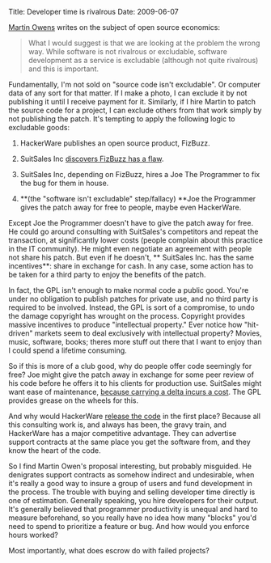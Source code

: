Title: Developer time is rivalrous
Date: 2009-06-07

[Martin Owens][1] writes on the subject of open source economics:

> What I would suggest is that we are looking at the problem the wrong way.
While software is not rivalrous or excludable, software development as a
service is excludable (although not quite rivalrous) and this is important.

Fundamentally, I'm not sold on "source code isn't excludable". Or computer
data of any sort for that matter. If I make a photo, I can exclude it by not
publishing it until I receive payment for it. Similarly, if I hire Martin to
patch the source code for a project, I can exclude others from that work
simply by not publishing the patch. It's tempting to apply the following logic
to excludable goods:

  1. HackerWare publishes an open source product, FizBuzz.

  2. SuitSales Inc [discovers FizBuzz has a flaw][2].

  3. SuitSales Inc, depending on FizBuzz, hires a Joe The Programmer to fix
the bug for them in house.

  4. **(the "software isn't excludable" step/fallacy) **Joe the Programmer
gives the patch away for free to people, maybe even HackerWare.

Except Joe the Programmer doesn't have to give the patch away for free. He
could go around consulting with SuitSales's competitors and repeat the
transaction, at significantly lower costs (people complain about this practice
in the IT community). He might even negotiate an agreement with people not
share his patch. But even if he doesn't, ** SuitSales Inc. has the same
incentives**: share in exchange for cash. In any case, some action has to be
taken for a third party to enjoy the benefits of the patch.

In fact, the GPL isn't enough to make normal code a public good. You're under
no obligation to publish patches for private use, and no third party is
required to be involved. Instead, the GPL is sort of a compromise, to undo the
damage copyright has wrought on the process. Copyright provides massive
incentives to produce "intellectual property." Ever notice how "hit-driven"
markets seem to deal exclusively with intellectual property? Movies, music,
software, books; theres more stuff out there that I want to enjoy than I could
spend a lifetime consuming.

So if this is more of a club good, why do people offer code seemingly for
free? Joe might give the patch away in exchange for some peer review of his
code before he offers it to his clients for production use. SuitSales might
want ease of maintenance, [because carrying a delta incurs a cost][3]. The GPL
provides grease on the wheels for this.

And why would HackerWare [release the code][4] in the first place? Because all
this consulting work is, and always has been, the gravy train, and HackerWare
has a major competitive advantage. They can advertise support contracts at the
same place you get the software from, and they know the heart of the code.

So I find Martin Owen's proposal interesting, but probably misguided. He
denigrates support contracts as somehow indirect and undesirable, when it's
really a good way to insure a group of users and fund development in the
process. The trouble with buying and selling developer time directly is one of
estimation. Generally speaking, you hire developers for their output. It's
generally believed that programmer productivity is unequal and hard to measure
beforehand, so you really have no idea how many "blocks" you'd need to spend
to prioritize a feature or bug. And how would you enforce hours worked?

Most importantly, what does escrow do with failed projects?

   [1]: http://doctormo.wordpress.com/2009/06/06/foss-can-work-in-the-free-market/

   [2]: http://imranontech.com/2007/01/24/using-fizzbuzz-to-find-developers-who-grok-coding/

   [3]: https://wiki.ubuntu.com/MarkShuttleworth#Is%20Ubuntu%20a%20Debian%20fork?%20Or%20spoon?%20What%20sort%20of%20silverware%20are%20you,%20man?

   [4]: http://en.wikipedia.org/wiki/Zope

